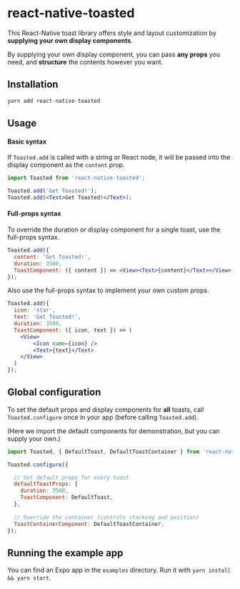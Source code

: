 # react-native-toasted

This React-Native toast library offers style and layout customization
by **supplying your own display components**.

By supplying your own display component, you can pass **any props** you need,
and **structure** the contents however you want.

## Installation

```jsx
yarn add react-native-toasted
```

## Usage

#### Basic syntax

If `Toasted.add` is called with a string or React node,
it will be passed into the display component as the `content` prop.

```jsx
import Toasted from 'react-native-toasted';

Toasted.add('Get Toasted!');
Toasted.add(<Text>Get Toasted!</Text>);
```

#### Full-props syntax

To override the duration or display component for a single toast,
use the full-props syntax.

```jsx
Toasted.add({
  content: 'Get Toasted!',
  duration: 3500,
  ToastComponent: ({ content }) => <View><Text>{content}</Text></View>
});
```

Also use the full-props syntax to implement your own custom props.

```jsx
Toasted.add({
  icon: 'star',
  text: 'Get Toasted!',
  duration: 3500,
  ToastComponent: ({ icon, text }) => (
    <View>
        <Icon name={icon} />
        <Text>{text}</Text>
    </View>
  )
});
```

## Global configuration

To set the default props and display components for **all** toasts,
call `Toasted.configure` once in your app (before calling `Toasted.add`).

(Here we import the default components for demonstration, but you can supply your own.)

```jsx
import Toasted, { DefaultToast, DefaultToastContainer } from 'react-native-toasted';

Toasted.configure({

  // Set default props for every toast
  defaultToastProps: {
    duration: 3500,
    ToastComponent: DefaultToast,
  },
  
  // Override the container (controls stacking and position)
  ToastContainerComponent: DefaultToastContainer,
});
```

## Running the example app

You can find an Expo app in the `examples` directory.
Run it with `yarn install && yarn start`.
